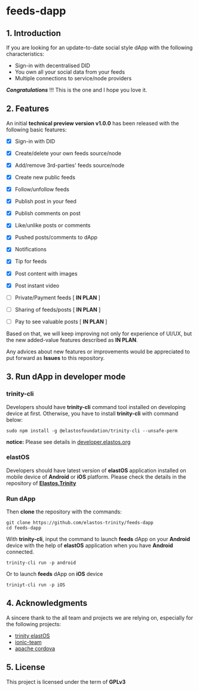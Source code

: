 feeds-dapp
========================

## 1. Introduction

If you are looking for an update-to-date social style dApp with the following characteristics:

- Sign-in with decentralised DID
- You own all your social data from your feeds
- Multiple connections to service/node providers

***Congratulations*** !!!  This is the one and I hope you love it.

## 2. Features

An initial **technical preview version v1.0.0** has been released with the following basic features:

- [x] Sign-in with DID

- [x] Create/delete your own feeds source/node

- [x] Add/remove 3rd-parties' feeds source/node

- [x] Create new public feeds

- [x] Follow/unfollow feeds

- [x] Publish post in your feed

- [x] Publish comments on post

- [x] Like/unlike posts or comments

- [x] Pushed posts/comments to dApp

- [x] Notifications

- [x] Tip for feeds

- [x] Post content with images

- [x] Post instant video

- [ ] Private/Payment feeds [ **IN PLAN** ]

- [ ] Sharing of feeds/posts [ **IN PLAN** ]

- [ ] Pay to see valuable posts [ **IN PLAN** ]

Based on that,  we will keep improving not only for experience of UI/UX, but the new added-value features described as **IN PLAN**.

Any advices about new features or improvements would be appreciated to put forward as **Issues** to this repository.

## 3. Run dApp in developer mode

### trinity-cli

Developers should have **trinity-cli** command tool installed on developing device at first.  Otherwise, you have to install **trinity-cli** with command below:

```
sudo npm install -g @elastosfoundation/trinity-cli --unsafe-perm
```

**notice:**  Please see details in [developer.elastos.org](https://developer.elastos.org/build/elastos/setup/environment_setup/)

### elastOS

Developers should have latest version of **elastOS** application installed on mobile device of **Android** or **iOS** platform. Please check the details in the repository of [**Elastos.Trinity**](https://github.com/elastos/Elastos.Trinity)

### Run dApp

Then **clone** the repository with the commands:

```
git clone https://github.com/elastos-trinity/feeds-dapp
cd feeds-dapp
```

With **trinity-cli**, input the command to launch **feeds** dApp on your **Android** device with the help of **elastOS** application when you have **Android** connected.

```
trinity-cli run -p android
```

Or to launch **feeds** dApp on **iOS** device

```
triniyt-cli run -p iOS
```

## 4. Acknowledgments

A sincere thank to the all team and projects we are relying on, especially for the following projects:
- [trinity elastOS](https://github.com/elastos/Elastos.Trinity)
- [ionic-team](https://github.com/ionic-team/ionic-framework.git)
- [apache cordova](https://github.com/apache/cordova.git)

## 5. License

This project is licensed under the term of **GPLv3**
